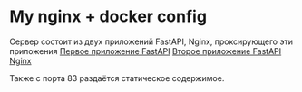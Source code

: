 # My nginx + docker config

Сервер состоит из двух приложений FastAPI, Nginx, проксирующего эти приложения
[Первое приложение FastAPI](fastapi_one/)
[Второе приложение FastAPI](fastapi_two/)
[Nginx](nginx/)

Также с порта 83 раздаётся статическое содержимое.
